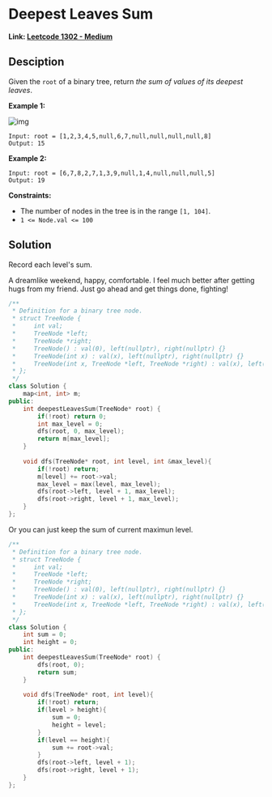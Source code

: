 # Deepest Leaves Sum

**Link: [Leetcode 1302 - Medium](https://leetcode.com/problems/deepest-leaves-sum/)**



## Desciption

Given the `root` of a binary tree, return *the sum of values of its deepest leaves*.

 

**Example 1:**

![img](https://assets.leetcode.com/uploads/2019/07/31/1483_ex1.png)

```
Input: root = [1,2,3,4,5,null,6,7,null,null,null,null,8]
Output: 15
```

**Example 2:**

```
Input: root = [6,7,8,2,7,1,3,9,null,1,4,null,null,null,5]
Output: 19
```

 

**Constraints:**

- The number of nodes in the tree is in the range `[1, 104]`.
- `1 <= Node.val <= 100`



## Solution

Record each level's sum. 

A dreamlike weekend, happy, comfortable. I feel much better after getting hugs from my friend. Just go ahead and get things done, fighting!

```c++
/**
 * Definition for a binary tree node.
 * struct TreeNode {
 *     int val;
 *     TreeNode *left;
 *     TreeNode *right;
 *     TreeNode() : val(0), left(nullptr), right(nullptr) {}
 *     TreeNode(int x) : val(x), left(nullptr), right(nullptr) {}
 *     TreeNode(int x, TreeNode *left, TreeNode *right) : val(x), left(left), right(right) {}
 * };
 */
class Solution {
    map<int, int> m;
public:
    int deepestLeavesSum(TreeNode* root) {
        if(!root) return 0;
        int max_level = 0;
        dfs(root, 0, max_level);
        return m[max_level];   
    }
    
    void dfs(TreeNode* root, int level, int &max_level){
        if(!root) return;
        m[level] += root->val;
        max_level = max(level, max_level);
        dfs(root->left, level + 1, max_level);
        dfs(root->right, level + 1, max_level);
    }
};
```

Or you can just keep the sum of current maximun level.

```c++
/**
 * Definition for a binary tree node.
 * struct TreeNode {
 *     int val;
 *     TreeNode *left;
 *     TreeNode *right;
 *     TreeNode() : val(0), left(nullptr), right(nullptr) {}
 *     TreeNode(int x) : val(x), left(nullptr), right(nullptr) {}
 *     TreeNode(int x, TreeNode *left, TreeNode *right) : val(x), left(left), right(right) {}
 * };
 */
class Solution {
    int sum = 0;
    int height = 0;
public:
    int deepestLeavesSum(TreeNode* root) {
        dfs(root, 0);
        return sum;   
    }
    
    void dfs(TreeNode* root, int level){
        if(!root) return;
        if(level > height){
            sum = 0;
            height = level;
        }
        if(level == height){
            sum += root->val;
        }
        dfs(root->left, level + 1);
        dfs(root->right, level + 1);
    }
};
```

